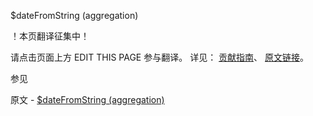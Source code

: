  $dateFromString (aggregation)

 ！本页翻译征集中！

请点击页面上方 EDIT THIS PAGE 参与翻译。
详见：
[贡献指南]( https://github.com/JinMuInfo/MongoDB-Manual-zh/blob/master/CONTRIBUTING.md )、
[原文链接](  https://docs.mongodb.com/manual/reference/operator/aggregation/dateFromString/  )。

 参见

原文 - [$dateFromString (aggregation)]( https://docs.mongodb.com/manual/reference/operator/aggregation/dateFromString/ )

